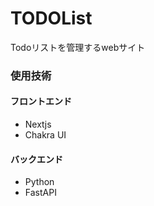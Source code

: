 # TODOList
Todoリストを管理するwebサイト

### 使用技術
#### フロントエンド
* Nextjs
* Chakra UI

#### バックエンド
* Python
* FastAPI